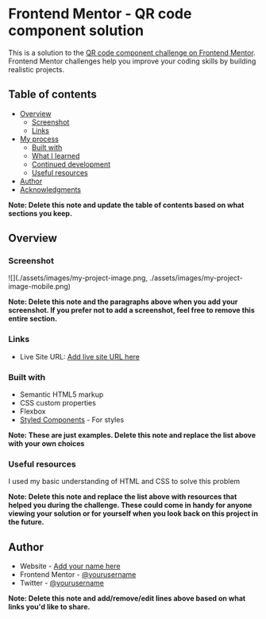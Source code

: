 # Frontend Mentor - QR code component solution

This is a solution to the [QR code component challenge on Frontend Mentor](https://www.frontendmentor.io/challenges/qr-code-component-iux_sIO_H). Frontend Mentor challenges help you improve your coding skills by building realistic projects. 

## Table of contents

- [Overview](#overview)
  - [Screenshot](#screenshot)
  - [Links](#links)
- [My process](#my-process)
  - [Built with](#built-with)
  - [What I learned](#what-i-learned)
  - [Continued development](#continued-development)
  - [Useful resources](#useful-resources)
- [Author](#author)
- [Acknowledgments](#acknowledgments)

**Note: Delete this note and update the table of contents based on what sections you keep.**

## Overview

### Screenshot

![](./assets/images/my-project-image.png, ./assets/images/my-project-image-mobile.png)

**Note: Delete this note and the paragraphs above when you add your screenshot. If you prefer not to add a screenshot, feel free to remove this entire section.**

### Links

- Live Site URL: [Add live site URL here](https://github.com/Haryomidey/oladiipo-ayomide)


### Built with

- Semantic HTML5 markup
- CSS custom properties
- Flexbox
- [Styled Components](./assets/style.css) - For styles

**Note: These are just examples. Delete this note and replace the list above with your own choices**


### Useful resources

I used my basic understanding of HTML and CSS to solve this problem

**Note: Delete this note and replace the list above with resources that helped you during the challenge. These could come in handy for anyone viewing your solution or for yourself when you look back on this project in the future.**

## Author

- Website - [Add your name here](https://github.com/Haryomidey/oladiipo-ayomide)
- Frontend Mentor - [@yourusername](https://www.frontendmentor.io/profile/Haryomidey)
- Twitter - [@yourusername](https://www.twitter.com/@Ayotech11)

**Note: Delete this note and add/remove/edit lines above based on what links you'd like to share.**


